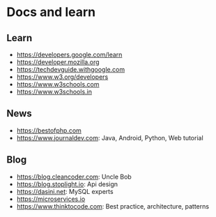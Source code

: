 # Docs and learn

Learn
---
+ https://developers.google.com/learn
+ https://developer.mozilla.org
+ https://techdevguide.withgoogle.com
+ https://www.w3.org/developers
+ https://www.w3schools.com
+ https://www.w3schools.in

News
---
+ https://bestofphp.com
+ https://www.journaldev.com: Java, Android, Python, Web tutorial

Blog
---
+ https://blog.cleancoder.com: Uncle Bob
+ https://blog.stoplight.io: Api design
+ https://dasini.net: MySQL experts
+ https://microservices.io
+ https://www.thinktocode.com: Best practice, architecture, patterns
